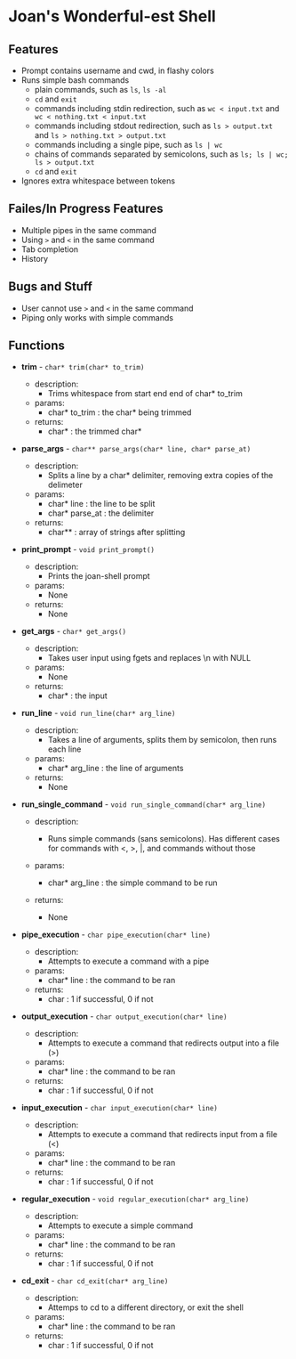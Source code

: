 # Joan's Wonderful-est Shell

## Features
- Prompt contains username and cwd, in flashy colors
- Runs simple bash commands
  - plain commands, such as ```ls```, ```ls -al```
  - ```cd``` and ```exit```
  - commands including stdin redirection, such as ```wc < input.txt``` and ``` wc < nothing.txt < input.txt```
  - commands including stdout redirection, such as ```ls > output.txt``` and ```ls > nothing.txt > output.txt```
  - commands including a single pipe, such as ```ls | wc```
  - chains of commands separated by semicolons, such as ```ls; ls | wc; ls > output.txt```
  - ```cd``` and ```exit```
- Ignores extra whitespace between tokens

## Failes/In Progress Features
- Multiple pipes in the same command
- Using ```>``` and ```<``` in the same command
- Tab completion
- History

## Bugs and Stuff
- User cannot use ```>``` and ```<``` in the same command
- Piping only works with simple commands

## Functions
- **trim** - ```char* trim(char* to_trim)```
  - description:
    - Trims whitespace from start end end of char* to_trim
  - params:
    - char* to_trim : the char* being trimmed
  - returns:
    - char* : the trimmed char*
    
- **parse_args** - ```char** parse_args(char* line, char* parse_at)```
  - description:
    - Splits a line by a char* delimiter, removing extra copies of the delimeter
  - params:
    - char* line      : the line to be split
    - char* parse_at  : the delimiter
  - returns:
    - char**  : array of strings after splitting
    
- **print_prompt** - ```void print_prompt()```
  - description:
    - Prints the joan-shell prompt
  - params:
    - None
  - returns:
    - None
    
- **get_args** - ```char* get_args()```
  - description:
    - Takes user input using fgets and replaces \n with NULL
  - params:
    - None
  - returns:
    - char* : the input
    
- **run_line** - ```void run_line(char* arg_line)```
  - description:
     - Takes a line of arguments, splits them by semicolon, then runs each line
  - params:
    - char* arg_line  : the line of arguments
  - returns:
    - None
    
- **run_single_command** - ```void run_single_command(char* arg_line)```
  - description:
    - Runs simple commands (sans semicolons). Has different cases for commands with <, >, |, and commands without those
  - params:
    - char* arg_line  : the simple command to be run

  - returns:
    - None
    
- **pipe_execution** - ```char pipe_execution(char* line)```
  - description:
    - Attempts to execute a command with a pipe
  - params:
    - char* line  : the command to be ran
  - returns:
    - char  : 1 if successful, 0 if not
    
- **output_execution** - ```char output_execution(char* line)```
  - description:
    - Attempts to execute a command that redirects output into a file (>)
  - params:
    - char* line  : the command to be ran
  - returns:
    - char  : 1 if successful, 0 if not
    
- **input_execution** - ```char input_execution(char* line)```
  - description:
    - Attempts to execute a command that redirects input from a file (<)
  - params:
    - char* line  : the command to be ran
  - returns:
    - char  : 1 if successful, 0 if not
    
- **regular_execution** - ```void regular_execution(char* arg_line)```
  - description:
    - Attempts to execute a simple command
  - params:
    - char* line  : the command to be ran
  - returns:
    - char  : 1 if successful, 0 if not
    
- **cd_exit** - ```char cd_exit(char* arg_line)```
  - description:
    - Attemps to cd to a different directory, or exit the shell
  - params:
    - char* line  : the command to be ran
  - returns:
    - char  : 1 if successful, 0 if not
